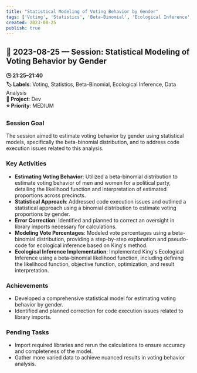 ```yaml
---
title: "Statistical Modeling of Voting Behavior by Gender"
tags: ['Voting', 'Statistics', 'Beta-Binomial', 'Ecological Inference', 'Data Analysis']
created: 2023-08-25
publish: true
---
```


## 📅 2023-08-25 — Session: Statistical Modeling of Voting Behavior by Gender

**🕒 21:25–21:40**  
**🏷️ Labels**: Voting, Statistics, Beta-Binomial, Ecological Inference, Data Analysis  
**📂 Project**: Dev  
**⭐ Priority**: MEDIUM  


### Session Goal
The session aimed to estimate voting behavior by gender using statistical models, specifically the beta-binomial distribution, and to address code execution issues related to this analysis.

### Key Activities
- **Estimating Voting Behavior**: Utilized a beta-binomial distribution to estimate voting behavior of men and women for a political party, detailing the likelihood function and interpretation of estimated proportions across precincts.
- **Statistical Approach**: Addressed code execution issues and outlined a statistical approach using a binomial distribution to estimate voting proportions by gender.
- **Error Correction**: Identified and planned to correct an oversight in library imports necessary for calculations.
- **Modeling Vote Percentages**: Modeled vote percentages using a beta-binomial distribution, providing a step-by-step explanation and pseudo-code for ecological inference based on King's method.
- **Ecological Inference Implementation**: Implemented King's Ecological Inference using a beta-binomial likelihood function, including defining the likelihood function, objective function, optimization, and result interpretation.

### Achievements
- Developed a comprehensive statistical model for estimating voting behavior by gender.
- Identified and planned correction for code execution issues related to library imports.

### Pending Tasks
- Import required libraries and rerun the calculations to ensure accuracy and completeness of the model.
- Gather more varied data to achieve nuanced results in voting behavior analysis.
